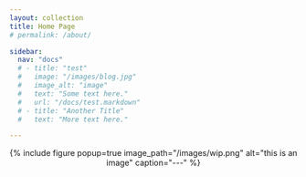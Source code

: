 ```yaml
---
layout: collection
title: Home Page
# permalink: /about/

sidebar:
  nav: "docs"
  # - title: "test"
  #   image: "/images/blog.jpg"
  #   image_alt: "image"
  #   text: "Some text here."
  #   url: "/docs/test.markdown"
  # - title: "Another Title"
  #   text: "More text here."

---
```

<center>
{% include figure popup=true image_path="/images/wip.png" alt="this is an image" caption="---" %}
</center>